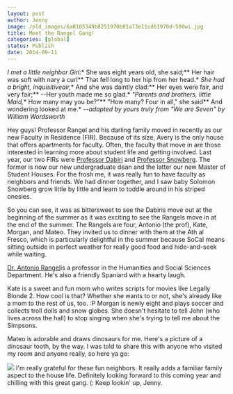 ```yaml
---
layout: post
author: Jenny
image: /old_images/6a0105349b8251970b01a73e11cd61970d-500wi.jpg
title: Meet the Rangel Gang!
categories: [global]
status: Publish
date: 2014-09-11
---
```



*I met a little neighbor Girl:** She was eight years old, she said;** Her hair was soft with nary a curl** That fell long to her hip from her head.*
*She had a bright, inquisitiveair,** And she was daintly clad:** Her eyes were fair, and very fair;** --Her youth made me so glad.*
*"Parents and brothers, little Maid,** How many may you be?"** "How many? Four in all," she said** And wondering looked at me.*
*--adapted by yours truly from "We are Seven" by William Wordsworth*

Hey guys!
Professor Rangel and his darling family moved in recently as our new Faculty in Residence (FIR). Because of its size, Avery is the only house that offers apartments for faculty. Often, the faculty that move in are those interested in learning more about student life and getting involved. Last year, our two FIRs were [Professor Dabiri](https://dabiri.caltech.edu/) and [Professor Snowberg](https://www.hss.caltech.edu/snowberg/). The former is now our new undergraduate dean and the latter our new Master of Student Houses. For the frosh me, it was really fun to have faculty as neighbors and friends. We had dinner together, and I saw baby Solomon Snowberg grow little by little and learn to toddle around in his striped onesies.

So you can see, it was as bittersweet to see the Dabiris move out at the beginning of the summer as it was exciting to see the Rangels move in at the end of the summer. The Rangels are four, Antonio (the prof), Kate, Morgan, and Mateo. They invited us to dinner with them at the Ath al Fresco, which is particularly delightful in the summer because SoCal means sitting outside in perfect weather for really good food and hide-and-seek while waiting.

[Dr. Antonio Rangel](https://www.rnl.caltech.edu/)is a professor in the Humanities and Social Sciences Department. He's also a friendly Spaniard with a hearty laugh.

Kate is a sweet and fun mom who writes scripts for movies like Legally Blonde 2. How cool is that? Whether she wants to or not, she's already like a mom to the rest of us, too. :P
Morgan is newly eight and plays soccer and collects troll dolls and snow globes. She doesn't hesitate to tell John (who lives across the hall) to stop singing when she's trying to tell me about the Simpsons.

Mateo is adorable and draws dinosaurs for me. Here's a picture of a dinosaur tooth, by the way. I was told to share this with anyone who visited my room and anyone really, so here ya go:


![](/old_images/caltech_as_it_happens/6a0105349b8251970b01b8d065fa67970c.jpg)
I'm really grateful for these fun neighbors. It really adds a familiar family aspect to the house life. Definitely looking forward to this coming year and chilling with this great gang. (:
Keep lookin' up,
Jenny.
